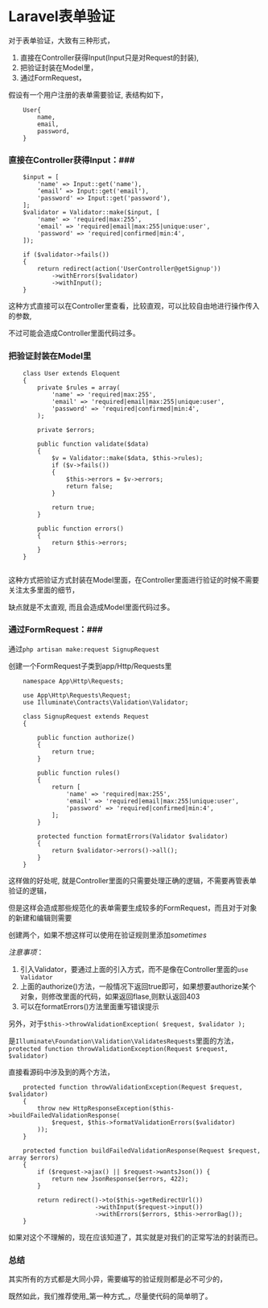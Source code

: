 # Laravel表单验证 #

对于表单验证，大致有三种形式，

1. 直接在Controller获得Input(Input只是对Request的封装), 
2. 把验证封装在Model里，
3. 通过FormRequest，

假设有一个用户注册的表单需要验证, 表结构如下，

```
	User{
		name,
		email,
		password,
	}	
```

### 直接在Controller获得Input：###

```
	$input = [
        'name' => Input::get('name'),
        ‘email’ => Input::get('email'),
        'password' => Input::get('password'),
    ];        
    $validator = Validator::make($input, [
        'name' => 'required|max:255',
        'email' => 'required|email|max:255|unique:user',
        'password' => 'required|confirmed|min:4',
    ]);

    if ($validator->fails())
    {
        return redirect(action('UserController@getSignup'))
            ->withErrors($validator)
            ->withInput();
    }
```
这种方式直接可以在Controller里查看，比较直观，可以比较自由地进行操作传入的参数,

不过可能会造成Controller里面代码过多。

### 把验证封装在Model里 ###
```
	class User extends Eloquent
	{
	    private $rules = array(
	        'name' => 'required|max:255',
	        'email' => 'required|email|max:255|unique:user',
	        'password' => 'required|confirmed|min:4',
	    );

	    private $errors;

	    public function validate($data)
	    {
	        $v = Validator::make($data, $this->rules);
	        if ($v->fails())
	        {
	            $this->errors = $v->errors;
	            return false;
	        }

	        return true;
		}

		public function errors()
	    {
	        return $this->errors;
	    }
	}
	
```
这种方式把验证方式封装在Model里面，在Controller里面进行验证的时候不需要关注太多里面的细节，

缺点就是不太直观, 而且会造成Model里面代码过多。

### 通过FormRequest：###

通过```php artisan make:request SignupRequest ```

创建一个FormRequest子类到app/Http/Requests里

```
	namespace App\Http\Requests;

	use App\Http\Requests\Request;
	use Illuminate\Contracts\Validation\Validator;

	class SignupRequest extends Request
	{
	    
	    public function authorize()
	    {
	        return true;
	    }
	    
	    public function rules()
	    {
	        return [
	            'name' => 'required|max:255',
		        'email' => 'required|email|max:255|unique:user',
		        'password' => 'required|confirmed|min:4',
	        ];
	    }

	    protected function formatErrors(Validator $validator)
	    {
	        return $validator->errors()->all();
	    }
	}

```

这样做的好处呢, 就是Controller里面的只需要处理正确的逻辑，不需要再管表单验证的逻辑，

但是这样会造成那些规范化的表单需要生成较多的FormRequest，而且对于对象的新建和编辑则需要

创建两个，如果不想这样可以使用在验证规则里添加*sometimes*

*注意事项*：

1. 引入Validator，要通过上面的引入方式，而不是像在Controller里面的```use Validator```
2. 上面的authorize()方法，一般情况下返回true即可，如果想要authorize某个对象，则修改里面的代码，如果返回flase,则默认返回403
3. 可以在formatErrors()方法里面重写错误提示


另外，对于```$this->throwValidationException( $request, $validator );```

是```Illuminate\Foundation\Validation\ValidatesRequests```里面的方法，
```protected function throwValidationException(Request $request, $validator)```

直接看源码中涉及到的两个方法，
```
	protected function throwValidationException(Request $request, $validator)
    {
        throw new HttpResponseException($this->buildFailedValidationResponse(
            $request, $this->formatValidationErrors($validator)
        ));
    }

	protected function buildFailedValidationResponse(Request $request, array $errors)
    {
        if ($request->ajax() || $request->wantsJson()) {
            return new JsonResponse($errors, 422);
        }

        return redirect()->to($this->getRedirectUrl())
                        ->withInput($request->input())
                        ->withErrors($errors, $this->errorBag());
    }
```
如果对这个不理解的，现在应该知道了，其实就是对我们的正常写法的封装而已。


### 总结 ###

其实所有的方式都是大同小异，需要编写的验证规则都是必不可少的，

既然如此，我们推荐使用_第一种方式_，尽量使代码的简单明了。
